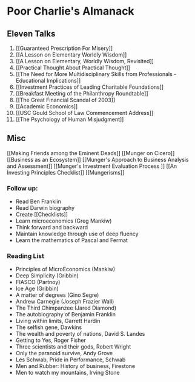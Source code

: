 # Poor Charlie's Almanack

## Eleven Talks
1. [[Guaranteed Prescription For Misery]]
2. [[A Lesson on Elementary Worldly Wisdom]]
3. [[A Lesson on Elementary, Worldly Wisdom, Revisited]]
4. [[Practical Thought About Practical Thought]]
5. [[The Need for More Multidisciplinary Skills from Professionals - Educational Implications]]
6. [[Investment Practices of Leading Charitable Foundations]]
7. [[Breakfast Meeting of the Philanthropy Roundtable]]
8. [[The Great Financial Scandal of 2003]]
9. [[Academic Economics]]
10. [[USC Gould School of Law Commencement Address]]
11. [[The Psychology of Human Misjudgment]]

## Misc

[[Making Friends among the Eminent Deads]]
[[Munger on Cicero]]
[[Business as an Ecosystem]]
[[Munger's Approach to Business Analysis and Assessment]]
[[Munger's Investment Evaluation Process ]]
[[An Investing Principles Checklist]]
[[Mungerisms]]


### Follow up:
- Read Ben Franklin
- Read Darwin biography
- Create [[Checklists]]
- Learn microeconomics (Greg Mankiw)
- Think forward and backward
- Maintain knowledge through use of deep fluency
- Learn the mathematics of Pascal and Fermat


### Reading List
- Principles of MicroEconomics (Mankiw)
- Deep Simplicity (Gribbin)
- FIASCO (Partnoy)
- Ice Age (Gribbin)
- A matter of degrees (Gino Segre)
- Andrew Carnegie (Joseph Frazier Wall)
- The Third Chimpanzee (Jared Diamond)
- The autobiography of Benjamin Franklin
- Living within limits, Garrett Hardin
- The selfish gene, Dawkins
- The wealth and poverty of nations, David S. Landes
- Getting to Yes, Roger Fisher
- Three scientists and their gods, Robert Wright
- Only the paranoid survive, Andy Grove
- Les Schwab, Pride in Performance, Schwab
- Men and Rubber: History of business, Firestone
- Men to watch my mountains, Irving Stone
